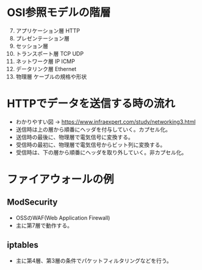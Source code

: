 
# OSI参照モデルの階層
7. アプリケーション層   HTTP
6. プレゼンテーション層
5. セッション層
4. トランスポート層     TCP UDP
3. ネットワーク層       IP ICMP
2. データリンク層       Ethernet
1. 物理層               ケーブルの規格や形状

# HTTPでデータを送信する時の流れ
- わかりやすい図 -> https://www.infraexpert.com/study/networking3.html
- 送信時は上の層から順番にヘッダを付与していく。カプセル化。
- 送信時の最後に、物理層で電気信号に変換する。
- 受信時の最初に、物理層で電気信号からビット列に変換する。
- 受信時は、下の層から順番にヘッダを取り外していく。非カプセル化。

# ファイアウォールの例

## ModSecurity
- OSSのWAF(Web Application Firewall)
- 主に第7層で動作する。

## iptables
- 主に第4層、第3層の条件でパケットフィルタリングなどを行う。
